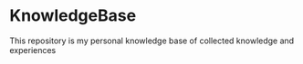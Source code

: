 # KnowledgeBase

This repository is my personal knowledge base of collected knowledge and experiences
